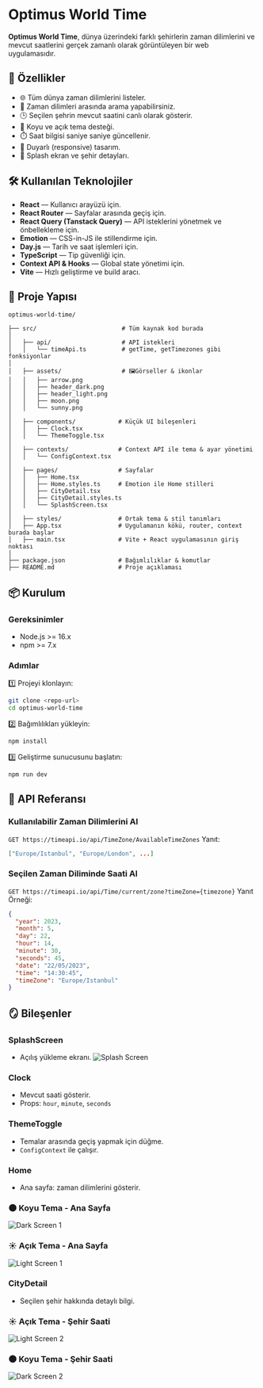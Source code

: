 # Optimus World Time

**Optimus World Time**, dünya üzerindeki farklı şehirlerin zaman dilimlerini ve mevcut saatlerini gerçek zamanlı olarak görüntüleyen bir web uygulamasıdır.

## 🚀 Özellikler

- 🌐 Tüm dünya zaman dilimlerini listeler.
- 🔎 Zaman dilimleri arasında arama yapabilirsiniz.
- 🕒 Seçilen şehrin mevcut saatini canlı olarak gösterir.
- 🎨 Koyu ve açık tema desteği.
- ⏱️ Saat bilgisi saniye saniye güncellenir.
- 📱 Duyarlı (responsive) tasarım.
- 🧭 Splash ekran ve şehir detayları.

## 🛠️ Kullanılan Teknolojiler

- **React** — Kullanıcı arayüzü için.
- **React Router** — Sayfalar arasında geçiş için.
- **React Query (Tanstack Query)** — API isteklerini yönetmek ve önbellekleme için.
- **Emotion** — CSS-in-JS ile stillendirme için.
- **Day.js** — Tarih ve saat işlemleri için.
- **TypeScript** — Tip güvenliği için.
- **Context API & Hooks** — Global state yönetimi için.
- **Vite** — Hızlı geliştirme ve build aracı.

## 📂 Proje Yapısı
``` 
optimus-world-time/

├── src/                        # Tüm kaynak kod burada
│
│   ├── api/                    # API istekleri
│   │   └── timeApi.ts          # getTime, getTimezones gibi fonksiyonlar
│
│   ├── assets/                 # 🖼Görseller & ikonlar
│   │   ├── arrow.png
│   │   ├── header_dark.png
│   │   ├── header_light.png
│   │   ├── moon.png
│   │   └── sunny.png
│
│   ├── components/            # Küçük UI bileşenleri
│   │   ├── Clock.tsx
│   │   └── ThemeToggle.tsx
│
│   ├── contexts/              # Context API ile tema & ayar yönetimi
│   │   └── ConfigContext.tsx
│
│   ├── pages/                 # Sayfalar
│   │   ├── Home.tsx
│   │   ├── Home.styles.ts     # Emotion ile Home stilleri
│   │   ├── CityDetail.tsx
│   │   ├── CityDetail.styles.ts
│   │   └── SplashScreen.tsx  
│
│   ├── styles/                # Ortak tema & stil tanımları 
│   ├── App.tsx                # Uygulamanın kökü, router, context burada başlar
│   ├── main.tsx               # Vite + React uygulamasının giriş noktası
│
├── package.json               # Bağımlılıklar & komutlar
├── README.md                  # Proje açıklaması

``` 

## 📦 Kurulum

### Gereksinimler
- Node.js >= 16.x
- npm >= 7.x

### Adımlar
1️⃣ Projeyi klonlayın:
```bash
git clone <repo-url>
cd optimus-world-time
```

2️⃣ Bağımlılıkları yükleyin:
```bash
npm install
```

3️⃣ Geliştirme sunucusunu başlatın:
```bash
npm run dev
```

## 🧰 API Referansı

### Kullanılabilir Zaman Dilimlerini Al
`GET https://timeapi.io/api/TimeZone/AvailableTimeZones`
Yanıt:  
```json
["Europe/Istanbul", "Europe/London", ...]
```

### Seçilen Zaman Diliminde Saati Al
`GET https://timeapi.io/api/Time/current/zone?timeZone={timezone}`
Yanıt Örneği:  
```json
{
  "year": 2023,
  "month": 5,
  "day": 22,
  "hour": 14,
  "minute": 30,
  "seconds": 45,
  "date": "22/05/2023",
  "time": "14:30:45",
  "timeZone": "Europe/Istanbul"
}
```

## 🪞 Bileşenler

### SplashScreen
- Açılış yükleme ekranı.
![Splash Screen ](./src/assets/splashScreen.png)

### Clock
- Mevcut saati gösterir.
- Props: `hour`, `minute`, `seconds`

### ThemeToggle
- Temalar arasında geçiş yapmak için düğme.
- `ConfigContext` ile çalışır.

### Home
- Ana sayfa: zaman dilimlerini gösterir.
### 🌑 Koyu Tema - Ana Sayfa
![Dark Screen 1](./src/assets/darkScreen1.png)

### ☀️ Açık Tema - Ana Sayfa
![Light Screen 1](./src/assets/lightScreen1.png)

### CityDetail
- Seçilen şehir hakkında detaylı bilgi.
### ☀️ Açık Tema - Şehir Saati
![Light Screen 2](./src/assets/lightScreen2.png)

### 🌑 Koyu Tema - Şehir Saati
![Dark Screen 2](./src/assets/darkScreen2.png)





